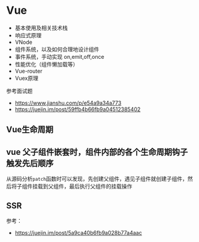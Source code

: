 Vue
=== 
* 基本使用及相关技术栈
* 响应式原理
* VNode
* 组件系统，以及如何合理地设计组件
* 事件系统，手动实现 on,emit,off,once
* 性能优化（组件懒加载等）
* Vue-router
* Vuex原理

参考面试题
* https://www.jianshu.com/p/e54a9a34a773
* https://juejin.im/post/59ffb4b66fb9a04512385402


## Vue生命周期

## vue 父子组件嵌套时，组件内部的各个生命周期钩子触发先后顺序
从源码分析`patch`函数时可以发现，先创建父组件，遇见子组件就创建子组件，然后将子组件挂载到父组件，最后执行父组件的挂载操作

## SSR
参考：
* https://juejin.im/post/5a9ca40b6fb9a028b77a4aac